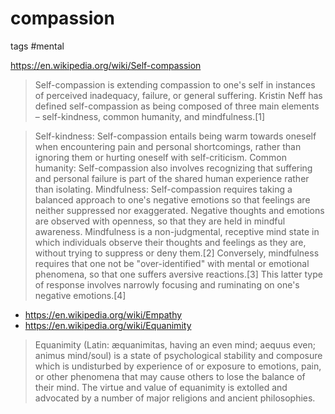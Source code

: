 # compassion

tags #mental

https://en.wikipedia.org/wiki/Self-compassion

>Self-compassion is extending compassion to one's self in instances of perceived inadequacy, failure, or general suffering. Kristin Neff has defined self-compassion as being composed of three main elements – self-kindness, common humanity, and mindfulness.[1]

>Self-kindness: Self-compassion entails being warm towards oneself when encountering pain and personal shortcomings, rather than ignoring them or hurting oneself with self-criticism.
Common humanity: Self-compassion also involves recognizing that suffering and personal failure is part of the shared human experience rather than isolating.
Mindfulness: Self-compassion requires taking a balanced approach to one's negative emotions so that feelings are neither suppressed nor exaggerated. Negative thoughts and emotions are observed with openness, so that they are held in mindful awareness. Mindfulness is a non-judgmental, receptive mind state in which individuals observe their thoughts and feelings as they are, without trying to suppress or deny them.[2] Conversely, mindfulness requires that one not be "over-identified" with mental or emotional phenomena, so that one suffers aversive reactions.[3] This latter type of response involves narrowly focusing and ruminating on one's negative emotions.[4]

* https://en.wikipedia.org/wiki/Empathy
* https://en.wikipedia.org/wiki/Equanimity

>Equanimity (Latin: æquanimitas, having an even mind; aequus even; animus mind/soul) is a state of psychological stability and composure which is undisturbed by experience of or exposure to emotions, pain, or other phenomena that may cause others to lose the balance of their mind. The virtue and value of equanimity is extolled and advocated by a number of major religions and ancient philosophies.